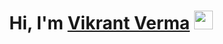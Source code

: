 <!-- - 👋 Hi, I’m @Vikrant616
- 👀 I’m interested in Python Programming
- 🌱 I’m currently learning git 
- 💞️ I’m looking to collaborate on amazing python projects
 -->

<!--intro name  -->
<h1 align="center" >Hi, I'm <a href="https://www.linkedin.com/in/vikrant616" target="_blank"> Vikrant Verma</a> <img src="https://raw.githubusercontent.com/MartinHeinz/MartinHeinz/master/wave.gif" width="30px"></h1>

